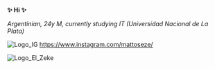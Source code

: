 **✨ Hi ✨**

_Argentinian, 24y M, currently studying IT (Universidad Nacional de La Plata)_


![Logo_IG](https://user-images.githubusercontent.com/105181943/199927122-c60c1041-da2f-42e7-b798-da8d20cdeb87.png)  https://www.instagram.com/mattoseze/



![Logo_El_Zeke](https://user-images.githubusercontent.com/105181943/199923959-4dc094db-e941-4216-9753-a946a75221ef.png)  
